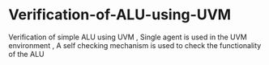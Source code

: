 # Verification-of-ALU-using-UVM
Verification of simple ALU using UVM , Single agent is used in the UVM environment , A self checking mechanism is used to check the functionality of the ALU 
